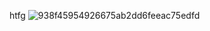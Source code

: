 htfg
![938f45954926675ab2dd6feeac75edfd](https://user-images.githubusercontent.com/37824303/54650091-d5ad4200-4ad2-11e9-8ece-9e8971e64d95.png)
